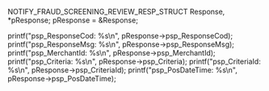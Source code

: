 NOTIFY_FRAUD_SCREENING_REVIEW_RESP_STRUCT Response, *pResponse;
pResponse = &Response;

printf("psp_ResponseCod: %s\n", pResponse->psp_ResponseCod);
printf("psp_ResponseMsg: %s\n", pResponse->psp_ResponseMsg);
printf("psp_MerchantId: %s\n", pResponse->psp_MerchantId);
printf("psp_Criteria: %s\n", pResponse->psp_Criteria);
printf("psp_CriteriaId: %s\n", pResponse->psp_CriteriaId);
printf("psp_PosDateTime: %s\n", pResponse->psp_PosDateTime);
